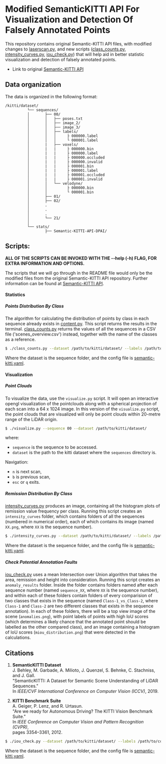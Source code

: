 # Modified SemanticKITTI API For Visualization and Detection Of Falsely Annotated Points

This repository contains original Semantic-KITTI API files, with modified changes to [laserscan.py](auxiliary/laserscan.py), and new scripts ([class_counts.py](class_counts.py), [intensity_curves.py](intensity_curves.py), [iou_check.py](iou_check.py)) that will help aid in better statistic visualization and detection of falsely annotated points. 

- Link to original [Semantic-KITTI API](https://github.com/PRBonn/semantic-kitti-api/tree/master)

## Data organization

The data is organized in the following format:

```
/kitti/dataset/
          └── sequences/
          │       ├── 00/
          │       │   ├── poses.txt
          │       │   ├── image_2/
          │       │   ├── image_3/
          │       │   ├── labels/
          │       │   │     ├ 000000.label
          │       │   │     └ 000001.label
          │       |   ├── voxels/
          │       |   |     ├ 000000.bin
          │       |   |     ├ 000000.label
          │       |   |     ├ 000000.occluded
          │       |   |     ├ 000000.invalid
          │       |   |     ├ 000001.bin
          │       |   |     ├ 000001.label
          │       |   |     ├ 000001.occluded
          │       |   |     ├ 000001.invalid
          │       │   └── velodyne/
          │       │         ├ 000000.bin
          │       │         └ 000001.bin
          │       ├── 01/
          │       ├── 02/
          │       .
          │       .
          │       .
          │       └── 21/
          │
          └── stats/
                  ├── Semantic-KITTI-API-DPAI/

```

## Scripts:

**ALL OF THE SCRIPTS CAN BE INVOKED WITH THE --help (-h) FLAG, FOR EXTRA INFORMATION AND OPTIONS.**

The scripts that we will go through in the README file would only be the modified 
files from the original Semantic-KITTI API repository. Further information can be
found at [Semantic-KITTI API](https://github.com/PRBonn/semantic-kitti-api/tree/master).

#### Statistics


##### Points Distribution By Class

The algorithm for calculating the distribution of points by class in each sequence
already exists in [content.py](content.py). This script returns the results in the
terminal. [class_counts.py](class_counts.py) returns the values of all the sequences
in a CSV file ('scenes_overview.csv') instead, together with the name of the classes as a reference.

```sh
$ ./class_counts.py --dataset /path/to/kitti/dataset/ --labels /path/to/config/file/
```
Where the dataset is the sequence folder, and the config file is [semantic-kitti.yaml](config/semantic-kitti.yaml).

#### Visualization 


##### Point Clouds

To visualize the data, use the `visualize.py` script. It will open an interactive
opengl visualization of the pointclouds along with a spherical projection of
each scan into a 64 x 1024 image. In this version of the `visualize.py` script,
the point clouds that are visualized will only be point clouds within 20-metre range
of the LiDAR origin.

```sh
$ ./visualize.py --sequence 00 --dataset /path/to/kitti/dataset/
```

where:
- `sequence` is the sequence to be accessed.
- `dataset` is the path to the kitti dataset where the `sequences` directory is.

Navigation:
- `n` is next scan,
- `b` is previous scan,
- `esc` or `q` exits.

##### Remission Distribution By Class

[intensity_curves.py](intensity_curves.py) produces an image, containing all the 
histogram plots of remission value frequency per class. Running this script creates
an `intensity_curves` folder, which contains folders of all the sequences (numbered
in numerical order), each of which contains its image (named `XX.png`, where `XX` is
the sequence number).

```sh
$ ./intensity_curves.py --dataset /path/to/kitti/dataset/ --labels /path/to/config/file/
```
Where the dataset is the sequence folder, and the config file is [semantic-kitti.yaml](config/semantic-kitti.yaml).

##### Check Potential Annotation Faults

[iou_check.py](iou_check.py) uses a mean Intersection over Union algorithm that takes the area,
remission and height into consideration. Running this script creates an `anomaly_results` folder.
Inside the folder contains folders named after each sequence number (named `sequence_XX`, where
`XX` is the sequence number), and within each of these folders contain folders of every comparision
of two classes that exists in the sequence (named `Class-1_vs_Class-2`, where `Class-1` and `Class-2`
are two different classes that exists in the sequence annotation). In each of these folders, there
will be a top view image of the scene (`anomalies.png`), with point labels of points with high IoU 
scores (which determines a likely chance that the annotated point should be labelled as the other 
compared class), and an image containing a histogram of IoU scores (`miou_distribution.png`) that
were detected in the calculations.

## Citations

1. **SemanticKITTI Dataset**  
   J. Behley, M. Garbade, A. Milioto, J. Quenzel, S. Behnke, C. Stachniss, and J. Gall.  
   "SemanticKITTI: A Dataset for Semantic Scene Understanding of LiDAR Sequences."  
   In *IEEE/CVF International Conference on Computer Vision (ICCV)*, 2019.

2. **KITTI Benchmark Suite**  
   A. Geiger, P. Lenz, and R. Urtasun.  
   "Are we ready for Autonomous Driving? The KITTI Vision Benchmark Suite."  
   In *IEEE Conference on Computer Vision and Pattern Recognition (CVPR)*,  
   pages 3354–3361, 2012.

```sh
$ ./iou_check.py --dataset /path/to/kitti/dataset/ --labels /path/to/config/file/
```
Where the dataset is the sequence folder, and the config file is [semantic-kitti.yaml](config/semantic-kitti.yaml).
